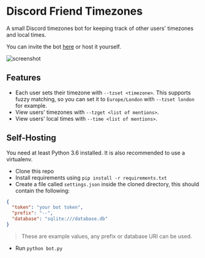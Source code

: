 # Discord Friend Timezones

A small Discord timezones bot for keeping track of other users' timezones and local times.

You can invite the bot [here](https://discordapp.com/oauth2/authorize?client_id=661969491407798303&permissions=0&scope=bot)
or host it yourself.

![screenshot](https://f.jstanger.dev/github/discord-friend-timezones/screenshot.png)

## Features

- Each user sets their timezone with `--tzset <timezone>`. 
This supports fuzzy matching, so you can set it to `Europe/London` with `--tzset london` for example.
- View users' timezones with `--tzget <list of mentions>`.
- View users' local times with `--time <list of mentions>`.

## Self-Hosting

You need at least Python 3.6 installed. It is also recommended to use a virtualenv. 

- Clone this repo
- Install requirements using `pip install -r requirements.txt`
- Create a file called `settings.json` inside the cloned directory, this should contain the following:

```json
{
  "token": "your bot token",
  "prefix": "--",
  "database": "sqlite:///database.db"
}
```

> These are example values, any prefix or database URI can be used.

- Run `python bot.py`

